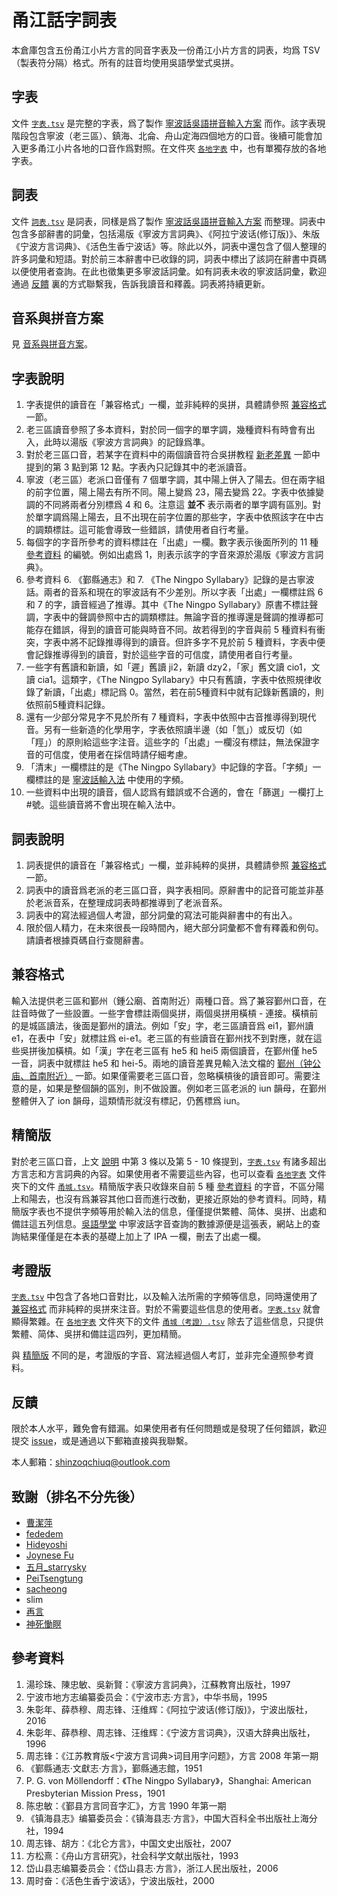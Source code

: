 # 甬江話字詞表

本倉庫包含五份甬江小片方言的同音字表及一份甬江小片方言的詞表，均爲 TSV（製表符分隔）格式。所有的註音均使用吳語學堂式吳拼。

## 字表

文件 [`字表.tsv`](字表.tsv) 是完整的字表，爲了製作 [寧波話吳語拼音輸入方案](https://github.com/NGLI/rime-wugniu_gninpou) 而作。該字表現階段包含寧波（老三區）、鎮海、北侖、舟山定海四個地方的口音。後續可能會加入更多甬江小片各地的口音作爲對照。在文件夾 [`各地字表`](各地字表) 中，也有單獨存放的各地字表。

## 詞表

文件 [`詞表.tsv`](詞表.tsv) 是詞表，同樣是爲了製作 [寧波話吳語拼音輸入方案](https://github.com/NGLI/rime-wugniu_gninpou) 而整理。詞表中包含多部辭書的詞彙，包括湯版《寧波方言詞典》、《阿拉宁波话(修订版)》、朱版《宁波方言词典》、《活色生香宁波话》等。除此以外，詞表中還包含了個人整理的許多詞彙和短語。對於前三本辭書中已收錄的詞，詞表中標出了該詞在辭書中頁碼以便使用者查詢。在此也徵集更多寧波話詞彙。如有詞表未收的寧波話詞彙，歡迎通過 [反饋](https://github.com/ionkaon/dictionary#反饋) 裏的方式聯繫我，告訴我讀音和釋義。詞表將持續更新。

## 音系與拼音方案

見 [音系與拼音方案](音系與拼音方案.md)。

## 字表說明

1. 字表提供的讀音在「兼容格式」一欄，並非純粹的吳拼，具體請參照 [兼容格式](https://github.com/ionkaon/dictionary#兼容格式) 一節。
2. 老三區讀音參照了多本資料，對於同一個字的單字調，幾種資料有時會有出入，此時以湯版《寧波方言詞典》的記錄爲準。
3. 對於老三區口音，若某字在資料中的兩個讀音符合吳拼教程 [新老差異](https://ionkaon.github.io/phin-in-tutorial/内部差异/新老差异.html) 一節中提到的第 3 點到第 12 點。字表內只記錄其中的老派讀音。
4. 寧波（老三區）老派口音僅有 7 個單字調，其中陽上併入了陽去。但在兩字組的前字位置，陽上陽去有所不同。陽上變爲 23，陽去變爲 22。字表中依據變調的不同將兩者分別標爲 4 和 6。注意這 **並不** 表示兩者的單字調有區別。對於單字調爲陽上陽去，且不出現在前字位置的那些字，字表中依照該字在中古的調類標註。這可能會導致一些錯誤，請使用者自行考量。
5. 每個字的字音所參考的資料標註在「出處」一欄。數字表示後面所列的 11 種 [參考資料](https://github.com/ionkaon/dictionary#參考資料) 的編號。例如出處爲 1，則表示該字的字音來源於湯版《寧波方言詞典》。
6. 參考資料 6. 《鄞縣通志》和 7. 《The Ningpo Syllabary》記錄的是古寧波話。兩者的音系和現在的寧波話有不少差別。所以字表「出處」一欄標註爲 6 和 7 的字，讀音經過了推導。其中《The Ningpo Syllabary》原書不標註聲調，字表中的聲調參照中古的調類標註。無論字音的推導還是聲調的推導都可能存在錯誤，得到的讀音可能與時音不同。故若得到的字音與前 5 種資料有衝突，字表中將不記錄推導得到的讀音。但許多字不見於前 5 種資料，字表中便會記錄推導得到的讀音，對於這些字音的可信度，請使用者自行考量。
7. 一些字有舊讀和新讀，如「遲」舊讀 ji2，新讀 dzy2，「家」舊文讀 cio1，文讀 cia1。這類字，《The Ningpo Syllabary》中只有舊讀，字表中依照規律收錄了新讀，「出處」標記爲 0。當然，若在前5種資料中就有記錄新舊讀的，則依照前5種資料記錄。
8. 還有一少部分常見字不見於所有 7 種資料，字表中依照中古音推導得到現代音。另有一些新造的化學用字，字表依照讀半邊（如「氫」）或反切（如「羥」）的原則給這些字注音。這些字的「出處」一欄沒有標註，無法保證字音的可信度，使用者在採信時請仔細考慮。
9. 「清末」一欄標註的是《The Ningpo Syllabary》中記錄的字音。「字頻」一欄標註的是 [寧波話輸入法](https://github.com/NGLI/rime-wugniu_gninpou) 中使用的字頻。
10. 一些資料中出現的讀音，個人認爲有錯誤或不合適的，會在「篩選」一欄打上#號。這些讀音將不會出現在輸入法中。

## 詞表說明

1. 詞表提供的讀音在「兼容格式」一欄，並非純粹的吳拼，具體請參照 [兼容格式](https://github.com/ionkaon/dictionary#兼容格式) 一節。
2. 詞表中的讀音爲老派的老三區口音，與字表相同。原辭書中的記音可能並非基於老派音系，在整理成詞表時都推導到了老派音系。
3. 詞表中的寫法經過個人考證，部分詞彙的寫法可能與辭書中的有出入。
4. 限於個人精力，在未來很長一段時間內，絕大部分詞彙都不會有釋義和例句。請讀者根據頁碼自行查閱辭書。

## 兼容格式

輸入法提供老三區和鄞州（鍾公廟、首南附近）兩種口音。爲了兼容鄞州口音，在註音時做了一些設置。一些字會標註兩個吳拼，兩個吳拼用橫槓 - 連接。橫槓前的是城區讀法，後面是鄞州的讀法。例如「安」字，老三區讀音爲 ei1，鄞州讀 e1，在表中「安」就標註爲 ei-e1。老三區的有些讀音在鄞州找不到對應，就在這些吳拼後加橫槓。如「漢」字在老三區有 he5 和 hei5 兩個讀音，在鄞州僅 he5 一音，詞表中就標註 he5 和 hei-5。兩地的讀音差異見輸入法文檔的 [鄞州（钟公庙、首南附近）](https://github.com/NGLI/rime-wugniu_gninpou/wiki/音系及拼音方案#鄞州（钟公庙、首南附近）) 一節。如果僅需要老三區口音，忽略橫槓後的讀音即可。需要注意的是，如果是整個韻的區別，則不做設置。例如老三區老派的 iun 韻母，在鄞州整體併入了 ion 韻母，這類情形就沒有標記，仍舊標爲 iun。

## 精簡版

對於老三區口音，上文 [說明](https://github.com/ionkaon/dictionary#說明) 中第 3 條以及第 5 - 10 條提到，[`字表.tsv`](字表.tsv) 有諸多超出方言志和方言詞典的內容。如果使用者不需要這些內容，也可以查看 [`各地字表`](各地字表) 文件夾下的文件 [`甬城.tsv`](各地字表/甬城.tsv)。精簡版字表只收錄來自前 5 種 [參考資料](https://github.com/ionkaon/dictionary#參考資料) 的字音，不區分陽上和陽去，也沒有爲兼容其他口音而進行改動，更接近原始的參考資料。同時，精簡版字表也不提供字頻等用於輸入法的信息，僅僅提供繁體、简体、吳拼、出處和備註這五列信息。[吳語學堂](https://www.wugniu.com/) 中寧波話字音查詢的數據源便是這張表，網站上的查詢結果僅僅是在本表的基礎上加上了 IPA 一欄，刪去了出處一欄。

## 考證版

[`字表.tsv`](字表.tsv) 中包含了各地口音對比，以及輸入法所需的字頻等信息，同時還使用了 [兼容格式](https://github.com/ionkaon/dictionary#兼容格式) 而非純粹的吳拼來注音。對於不需要這些信息的使用者。[`字表.tsv`](字表.tsv) 就會顯得繁雜。在 [`各地字表`](各地字表) 文件夾下的文件 [`甬城（考證）.tsv`](各地字表/甬城（考證）.tsv) 除去了這些信息，只提供繁體、简体、吳拼和備註這四列，更加精簡。

與 [精簡版](https://github.com/ionkaon/dictionary#精簡版) 不同的是，考證版的字音、寫法經過個人考訂，並非完全遵照參考資料。

## 反饋

限於本人水平，難免會有錯漏。如果使用者有任何問題或是發現了任何錯誤，歡迎提交 [issue](https://github.com/ionkaon/dictionary/issues)，或是通過以下郵箱直接與我聯繫。

本人郵箱：shinzoqchiuq@outlook.com

## 致謝（排名不分先後）

- [曹潔萍](https://www.zhihu.com/people/cao-jie-ping-86)
- [fededem](https://github.com/fededem)
- [Hideyoshi](https://www.zhihu.com/people/jiang-kai-wen-21)
- [Joynese Fu](https://www.zhihu.com/people/joynese-fu)
- [五月_starrysky](https://weibo.com/ngyuq)
- [PeiTsengtung](https://github.com/PeiTsengtung)
- [sacheong](https://github.com/sacheong)
- slim
- [再言](https://www.zhihu.com/people/zai-yan-50)
- [神死慟瞑](https://www.zhihu.com/people/cao-wei-feng)

## 參考資料

1. 湯珍珠、陳忠敏、吳新賢：《寧波方言詞典》，江蘇教育出版社，1997
2. 宁波市地方志编纂委员会：《宁波市志·方言》，中华书局，1995
3. 朱彰年、薛恭穆、周志锋、汪维辉：《阿拉宁波话(修订版)》，宁波出版社，2016
4. 朱彰年、薛恭穆、周志锋、汪维辉：《宁波方言词典》，汉语大辞典出版社，1996
5. 周志锋：《江苏教育版<宁波方言词典>词目用字问题》，方言 2008 年第一期
6. 《鄞縣通志·文獻志·方言》，鄞縣通志館，1951
7. P. G. von Möllendorff：《The Ningpo Syllabary》，Shanghai: American Presbyterian Mission Press，1901
8. 陈忠敏：《鄞县方言同音字汇》，方言 1990 年第一期
9. 《镇海县志》编纂委员会：《镇海县志·方言》，中国大百科全书出版社上海分社，1994
10. 周志锋、胡方：《北仑方言》，中国文史出版社，2007
11. 方松熹：《舟山方言研究》，社会科学文献出版社，1993
12. 岱山县志编纂委员会：《岱山县志·方言》，浙江人民出版社，2006
12. 周时奋：《活色生香宁波话》，宁波出版社，2000

